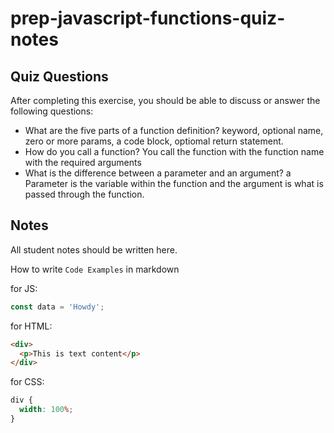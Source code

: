 # prep-javascript-functions-quiz-notes

## Quiz Questions

After completing this exercise, you should be able to discuss or answer the following questions:

- What are the five parts of a function definition?
  keyword, optional name, zero or more params, a code block, optiomal return statement.
- How do you call a function?
  You call the function with the function name with the required arguments
- What is the difference between a parameter and an argument?
  a Parameter is the variable within the function and the argument is what is passed through the function.

## Notes

All student notes should be written here.

How to write `Code Examples` in markdown

for JS:

```javascript
const data = 'Howdy';
```

for HTML:

```html
<div>
  <p>This is text content</p>
</div>
```

for CSS:

```css
div {
  width: 100%;
}
```
